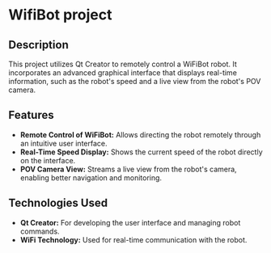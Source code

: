 # WifiBot project

## Description

This project utilizes Qt Creator to remotely control a WiFiBot robot. It incorporates an advanced graphical interface that displays real-time information, such as the robot's speed and a live view from the robot's POV camera.

## Features

- **Remote Control of WiFiBot:** Allows directing the robot remotely through an intuitive user interface.
- **Real-Time Speed Display:** Shows the current speed of the robot directly on the interface.
- **POV Camera View:** Streams a live view from the robot's camera, enabling better navigation and monitoring.

## Technologies Used

- **Qt Creator:** For developing the user interface and managing robot commands.
- **WiFi Technology:** Used for real-time communication with the robot.

